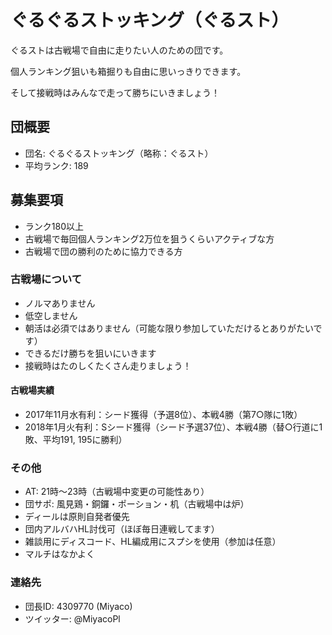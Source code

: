 # ぐるぐるストッキング（ぐるスト）

ぐるストは古戦場で自由に走りたい人のための団です。

個人ランキング狙いも箱掘りも自由に思いっきりできます。

そして接戦時はみんなで走って勝ちにいきましょう！

## 団概要

* 団名: ぐるぐるストッキング（略称：ぐるスト）
* 平均ランク: 189

## 募集要項

* ランク180以上
* 古戦場で毎回個人ランキング2万位を狙うくらいアクティブな方
* 古戦場で団の勝利のために協力できる方

### 古戦場について

* ノルマありません
* 低空しません
* 朝活は必須ではありません（可能な限り参加していただけるとありがたいです）
* できるだけ勝ちを狙いにいきます
* 接戦時はたのしくたくさん走りましょう！

#### 古戦場実績

* 2017年11月水有利：シード獲得（予選8位）、本戦4勝（第7○隊に1敗）
* 2018年1月火有利：Sシード獲得（シード予選37位）、本戦4勝（替○行道に1敗、平均191, 195に勝利）

### その他

* AT: 21時〜23時（古戦場中変更の可能性あり）
* 団サポ: 風見鶏・銅鑼・ポーション・机（古戦場中は炉）
* ディールは原則自発者優先
* 団内アルバハHL討伐可（ほぼ毎日連戦してます）
* 雑談用にディスコード、HL編成用にスプシを使用（参加は任意）
* マルチはなかよく

### 連絡先

* 団長ID: 4309770 (Miyaco)
* ツイッター: @MiyacoPl
